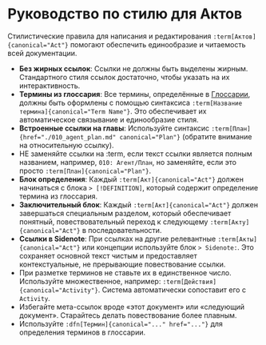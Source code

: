 # Руководство по стилю для Актов

Стилистические правила для написания и редактирования `:term[Актов]{canonical="Act"}` помогают обеспечить единообразие и читаемость всей документации.

- **Без жирных ссылок**: Ссылки не должны быть выделены жирным. Стандартного стиля ссылок достаточно, чтобы указать на их интерактивность.
- **Термины из глоссария**: Все термины, определённые в [Глоссарии](./000_glossary.md), должны быть оформлены с помощью синтаксиса `:term[Название термина]{canonical="Term Name"}`. Это обеспечивает их автоматическое связывание и единообразие стиля.
- **Встроенные ссылки на главы**: Используйте синтаксис `:term[План]{href="./010_agent_plan.md" canonical="Plan"}` (обратите внимание на относительную ссылку).
- НЕ заменяйте ссылки на :term, если текст ссылки является полным названием, например, `010: Агент/План`, но заменяйте, если это просто `:term[План]{canonical="Plan"}`.
- **Блок определения**: Каждый `:term[Акт]{canonical="Act"}` должен начинаться с блока `> [!DEFINITION]`, который содержит определение термина из глоссария.
- **Заключительный блок**: Каждый `:term[Акт]{canonical="Act"}` должен завершаться специальным разделом, который обеспечивает понятный, повествовательный переход к следующему `:term[Акту]{canonical="Act"}` в последовательности.
- **Ссылки в Sidenote**: При ссылках на другие релевантные `:term[Акты]{canonical="Act"}` или концепции используйте блок `> Sidenote:`. Это сохраняет основной текст чистым и предоставляет контекстуальные, не прерывающие повествование ссылки.
- При разметке терминов не ставьте их в единственное число. Используйте множественное, например: `:term[Действия]{canonical="Activity"}`. Система автоматически сопоставит его с `Activity`.
- Избегайте мета-ссылок вроде «этот документ» или «следующий документ». Старайтесь делать повествование более плавным.
- Используйте `:dfn[Термин]{canonical="..." href="..."}` для определения терминов в глоссарии.